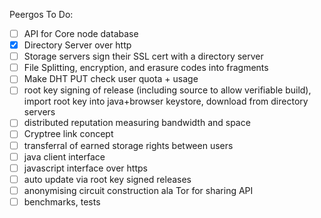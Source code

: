 Peergos To Do:
- [ ] API for Core node database
- [X] Directory Server over http
- [ ] Storage servers sign their SSL cert with a directory server
- [ ] File Splitting, encryption, and erasure codes into fragments
- [ ] Make DHT PUT check user quota + usage
- [ ] root key signing of release (including source to allow verifiable build), import root key into java+browser keystore, download from directory servers
- [ ] distributed reputation measuring bandwidth and space
- [ ] Cryptree link concept
- [ ] transferral of earned storage rights between users
- [ ] java client interface
- [ ] javascript interface over https
- [ ] auto update via root key signed releases
- [ ] anonymising circuit construction ala Tor for sharing API
- [ ] benchmarks, tests
